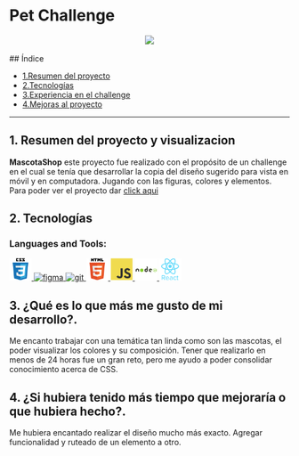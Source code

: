 # Pet Challenge
<p align="center"><img src="https://user-images.githubusercontent.com/97549677/181614976-5a952f28-e687-486b-b2f5-78c180ba50a0.svg"/> </p>
## Índice

* [1.Resumen del proyecto](#1-resumen-del-proyecto)
* [2.Tecnologías](#2-tecnologías)
* [3.Experiencia en el challenge ](#4-experiencia-en-el-challenge)
* [4.Mejoras al proyecto ](#5-mejoras-al-proyecto)


***

## 1. Resumen del proyecto y visualizacion
**MascotaShop** este proyecto fue realizado con el propósito de un challenge en el cual se tenía que desarrollar la copia del diseño sugerido para vista en  móvil y en computadora.
Jugando con las figuras, colores y elementos.
Para poder ver el proyecto dar [click aqui ](https://challenge-pets.netlify.app/)



## 2. Tecnologías

<h3 align="left">Languages and Tools:</h3>
<p align="left"> <a href="https://www.w3schools.com/css/" target="_blank" rel="noreferrer"> <img src="https://raw.githubusercontent.com/devicons/devicon/master/icons/css3/css3-original-wordmark.svg" alt="css3" width="40" height="40"/> </a> <a href="https://www.figma.com/" target="_blank" rel="noreferrer"> <img src="https://www.vectorlogo.zone/logos/figma/figma-icon.svg" alt="figma" width="40" height="40"/> </a> <a href="https://git-scm.com/" target="_blank" rel="noreferrer"> <img src="https://www.vectorlogo.zone/logos/git-scm/git-scm-icon.svg" alt="git" width="40" height="40"/> </a> <a href="https://www.w3.org/html/" target="_blank" rel="noreferrer"> <img src="https://raw.githubusercontent.com/devicons/devicon/master/icons/html5/html5-original-wordmark.svg" alt="html5" width="40" height="40"/> </a> <a href="https://developer.mozilla.org/en-US/docs/Web/JavaScript" target="_blank" rel="noreferrer"> <img src="https://raw.githubusercontent.com/devicons/devicon/master/icons/javascript/javascript-original.svg" alt="javascript" width="40" height="40"/> </a> <a href="https://nodejs.org" target="_blank" rel="noreferrer"> <img src="https://raw.githubusercontent.com/devicons/devicon/master/icons/nodejs/nodejs-original-wordmark.svg" alt="nodejs" width="40" height="40"/> </a> <a href="https://reactjs.org/" target="_blank" rel="noreferrer"> <img src="https://raw.githubusercontent.com/devicons/devicon/master/icons/react/react-original-wordmark.svg" alt="react" width="40" height="40"/> </a> </p>





 



## 3. ¿Qué es lo que más me gusto de mi desarrollo?.
Me encanto trabajar con una temática tan linda como son las mascotas, el poder visualizar los colores y su composición.
Tener que  realizarlo en menos de 24 horas fue un gran reto, pero me ayudo a poder consolidar conocimiento acerca de CSS.


## 4. ¿Si hubiera tenido más tiempo que mejoraría o que hubiera hecho?.
Me hubiera encantado realizar el diseño mucho más exacto. Agregar funcionalidad y ruteado de un elemento a otro.
